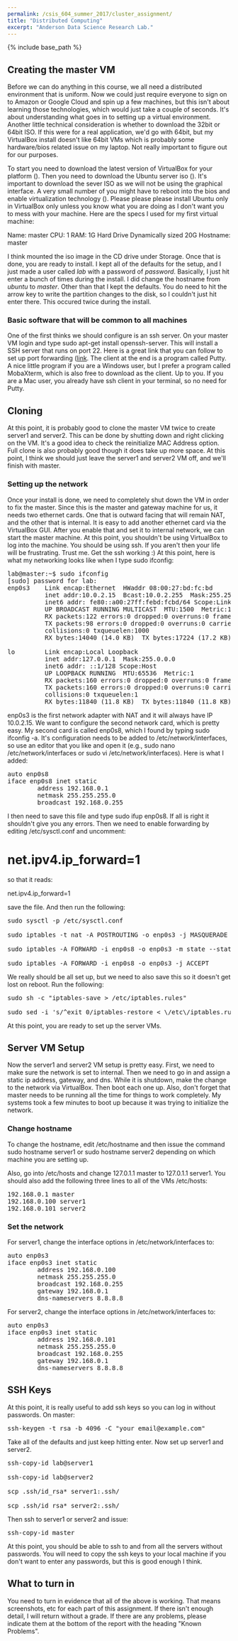 ```yaml
---
permalink: /csis_604_summer_2017/cluster_assignment/
title: "Distributed Computing"
excerpt: "Anderson Data Science Research Lab."
---
```


{% include base_path %}

## Creating the master VM

Before we can do anything in this course, we all need a distributed environment that is uniform. Now we could just require everyone to sign on to Amazon or Google Cloud and spin up a few machines, but this isn't about learning those technologies, which would just take a couple of seconds. It's about understanding what goes in to setting up a virtual environment. Another little technical consideration is whether to download the 32bit or 64bit ISO. If this were for a real application, we'd go with 64bit, but my VirtualBox install doesn't like 64bit VMs which is probably some hardware/bios related issue on my laptop. Not really important to figure out for our purposes.

To start you need to download the latest version of VirtualBox for your platform (). Then you need to download the Ubuntu server iso (). It's important to download the sever ISO as we will not be using the graphical interface. A very small number of you might have to reboot into the bios and enable virtualization technology (). Please please please install Ubuntu only in VirtualBox only unless you know what you are doing as I don't want you to mess with your machine. Here are the specs I used for my first virtual machine:

Name: master
CPU: 1
RAM: 1G
Hard Drive Dynamically sized 20G
Hostname: master

I think mounted the iso image in the CD drive under Storage. Once that is done, you are ready to install. I kept all of the defaults for the setup, and I just made a user called <i>lab</i> with a password of <i>password</i>. Basically, I just hit enter a bunch of times during the install. I did change the hostname from <i>ubuntu</i> to <i>master</i>. Other than that I kept the defaults. You do need to hit the arrow key to write the partition changes to the disk, so I couldn't just hit enter there. This occured twice during the install.

### Basic software that will be common to all machines
One of the first thinks we should configure is an ssh server. On your master VM login and type sudo apt-get install openssh-server. This will install a SSH server that runs on port 22. Here is a great link that you can follow to set up port forwarding (<a href="https://nsrc.org/workshops/2014/btnog/raw-attachment/wiki/Track2Agenda/ex-virtualbox-portforward-ssh.htm">link</a>. The client at the end is a program called Putty. A nice little program if you are a Windows user, but I prefer a program called MobaXterm, which is also free to download as the client. Up to you. If you are a Mac user, you already have ssh client in your terminal, so no need for Putty.

## Cloning
At this point, it is probably good to clone the master VM twice to create server1 and server2. This can be done by shutting down and right clicking on the VM. It's a good idea to check the reinitialize MAC Address option. Full clone is also probably good though it does take up more space. At this point, I think we should just leave the server1 and server2 VM off, and we'll finish with master.

### Setting up the network
Once your install is done, we need to completely shut down the VM in order to fix the master. Since this is the master and gateway machine for us, it needs two ethernet cards. One that is outward facing that will remain NAT, and the other that is internal. It is easy to add another ethernet card via the VirtualBox GUI. After you enable that and set it to internal network, we can start the master machine. At this point, you shouldn't be using VirtualBox to log into the machine. You should be using ssh. If you aren't then your life will be frustrating. Trust me. Get the ssh working :) At this point, here is what my networking looks like when I type sudo ifconfig:

<pre>lab@master:~$ sudo ifconfig
[sudo] password for lab:
enp0s3    Link encap:Ethernet  HWaddr 08:00:27:bd:fc:bd
          inet addr:10.0.2.15  Bcast:10.0.2.255  Mask:255.255.255.0
          inet6 addr: fe80::a00:27ff:febd:fcbd/64 Scope:Link
          UP BROADCAST RUNNING MULTICAST  MTU:1500  Metric:1
          RX packets:122 errors:0 dropped:0 overruns:0 frame:0
          TX packets:98 errors:0 dropped:0 overruns:0 carrier:0
          collisions:0 txqueuelen:1000
          RX bytes:14040 (14.0 KB)  TX bytes:17224 (17.2 KB)

lo        Link encap:Local Loopback
          inet addr:127.0.0.1  Mask:255.0.0.0
          inet6 addr: ::1/128 Scope:Host
          UP LOOPBACK RUNNING  MTU:65536  Metric:1
          RX packets:160 errors:0 dropped:0 overruns:0 frame:0
          TX packets:160 errors:0 dropped:0 overruns:0 carrier:0
          collisions:0 txqueuelen:1
          RX bytes:11840 (11.8 KB)  TX bytes:11840 (11.8 KB)</pre>

enp0s3 is the first network adapter with NAT and it will always have IP 10.0.2.15. We want to configure the second network card, which is pretty easy. My second card is called enp0s8, which I found by typing sudo ifconfig -a. It's configuration needs to be added to /etc/network/interfaces, so use an editor that you like and open it (e.g., sudo nano /etc/network/interfaces or sudo vi /etc/network/interfaces). Here is what I added:
<pre>auto enp0s8
iface enp0s8 inet static
        address 192.168.0.1
        netmask 255.255.255.0
        broadcast 192.168.0.255</pre>

I then need to save this file and type sudo ifup enp0s8. If all is right it shouldn't give you any errors. Then we need to enable forwarding by editing /etc/sysctl.conf and uncomment:

# net.ipv4.ip_forward=1
so that it reads:

net.ipv4.ip_forward=1

save the file. And then run the following:
<pre>
sudo sysctl -p /etc/sysctl.conf

sudo iptables -t nat -A POSTROUTING -o enp0s3 -j MASQUERADE

sudo iptables -A FORWARD -i enp0s8 -o enp0s3 -m state --state RELATED,ESTABLISHED -j ACCEPT

sudo iptables -A FORWARD -i enp0s8 -o enp0s3 -j ACCEPT
</pre>
We really should be all set up, but we need to also save this so it doesn't get lost on reboot. Run the following:
<pre>
sudo sh -c "iptables-save > /etc/iptables.rules"

sudo sed -i 's/^exit 0/iptables-restore < \/etc\/iptables.rules\nexit 0/' /etc/rc.local
</pre>

At this point, you are ready to set up the server VMs.

## Server VM Setup
Now the server1 and server2 VM setup is pretty easy. First, we need to make sure the network is set to internal. Then we need to go in and assign a static ip address, gateway, and dns. While it is shutdown, make the change to the network via VirtualBox. Then boot each one up. Also, don't forget that master needs to be running all the time for things to work completely. My systems took a few minutes to boot up because it was trying to initialize the network.

### Change hostname
To change the hostname, edit /etc/hostname and then issue the command sudo hostname server1 or sudo hostname server2 depending on which machine you are setting up. 

Also, go into /etc/hosts and change 127.0.1.1 master to 127.0.1.1 server1. You should also add the following three lines to all of the VMs /etc/hosts:
<pre>192.168.0.1 master
192.168.0.100 server1
192.168.0.101 server2</pre>

### Set the network
For server1, change the interface options in /etc/network/interfaces to:
<pre>
auto enp0s3
iface enp0s3 inet static
        address 192.168.0.100
        netmask 255.255.255.0
        broadcast 192.168.0.255
        gateway 192.168.0.1
        dns-nameservers 8.8.8.8
</pre>

For server2, change the interface options in /etc/network/interfaces to:
<pre>
auto enp0s3
iface enp0s3 inet static
        address 192.168.0.101
        netmask 255.255.255.0
        broadcast 192.168.0.255
        gateway 192.168.0.1
        dns-nameservers 8.8.8.8
</pre>

## SSH Keys
At this point, it is really useful to add ssh keys so you can log in without passwords. On master:
<pre>
ssh-keygen -t rsa -b 4096 -C "your_email@example.com"
</pre>
Take all of the defaults and just keep hitting enter. Now set up server1 and server2.
<pre>
ssh-copy-id lab@server1

ssh-copy-id lab@server2

scp .ssh/id_rsa* server1:.ssh/

scp .ssh/id_rsa* server2:.ssh/
</pre>
Then ssh to server1 or server2 and issue:
<pre>
ssh-copy-id master
</pre>
At this point, you should be able to ssh to and from all the servers without passwords. You will need to copy the ssh keys to your local machine if you don't want to enter any passwords, but this is good enough I think. 

## What to turn in
You need to turn in evidence that all of the above is working. That means screenshots, etc for each part of this assignment. If there isn't enough detail, I will return without a grade. If there are any problems, please indicate them at the bottom of the report with the heading "Known Problems".
